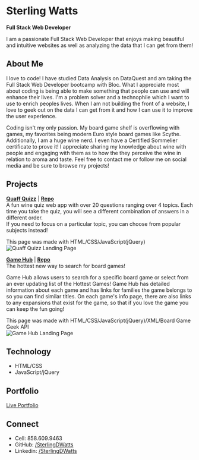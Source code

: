 # Sterling Watts # 
**Full Stack Web Developer**

I am a passionate Full Stack Web Developer that enjoys making beautiful and intuitive websites as well as analyzing the data that I can get from them!

## About Me ##

I love to code! I have studied Data Analysis on DataQuest and am taking the Full Stack Web Developer bootcamp with Bloc. What I appreciate most about coding is being able to make something that people can use and will enhance their lives. I'm a problem solver and a technophile which I want to use to enrich peoples lives. When I am not building the front of a website, I love to geek out on the data I can get from it and how I can use it to improve the user experience.

Coding isn't my only passion. My board game shelf is overflowing with games, my favorites being modern Euro style board games like Scythe. Additionally, I am a huge wine nerd. I even have a Certified Sommelier certificate to prove it! I appreciate sharing my knowledge about wine with people and engaging with them as to how the they perceive the wine in relation to aroma and taste. Feel free to contact me or follow me on social media and be sure to browse my projects!

## Projects ##

**[Quaff Quizz](https://sterlingdwatts.github.io/quaff_quizz_2)** | **[Repo](https://github.com/SterlingDWatts/quaff_quizz_2)**  
A fun wine quiz web app with over 20 questions ranging over 4 topics. Each time you take the quiz, you will see a different combination of answers in a different order.  
If you need to focus on a particular topic, you can choose from popular subjects instead!  
  
This page was made with HTML/CSS/JavaScript(jQuery)  
![Quaff Quizz Landing Page](https://sterlingdwatts.github.io/portfolio_v_2/images/quaff-quiz-desktop.png)  
  
**[Game Hub](https://sterlingdwatts.github.io/game_hub)** | **[Repo](https://github.com/SterlingDWatts/game_hub)**  
The hottest new way to search for board games!  
  
Game Hub allows users to search for a specific board game or select from an ever updating list of the Hottest Games! Game Hub has detailed information about each game and has links for families the game belongs to so you can find similar titles. On each game's info page, there are also links to any expansions that exist for the game, so that if you love the game you can keep the fun going!  
  
This page was made with HTML/CSS/JavaScript(jQuery)/XML/Board Game Geek API  
![Game Hub Landing Page](https://sterlingdwatts.github.io/portfolio_v_2/images/game-hub-desktop-landing-page.png)  
  
## Technology ##
* HTML/CSS
* JavaScript/jQuery

## Portfolio ##
[Live Portfolio](https://sterlingdwatts.github.io/portfolio_v_2/)

## Connect ##
* Cell: 858.609.9463
* GitHub: [/SterlingDWatts](https://github.com/SterlingDWatts)
* Linkedin: [/SterlingDWatts](https://www.linkedin.com/in/sterlingdwatts/)
